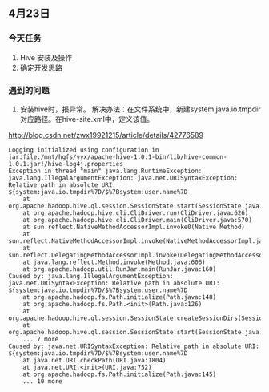 ## 4月23日

### 今天任务
1. Hive 安装及操作
2. 确定开发思路

### 遇到的问题

1.  安装hive时，报异常。
	解决办法：在文件系统中，新建system:java.io.tmpdir对应路径。在hive-site.xml中，定义该值。
	
http://blog.csdn.net/zwx19921215/article/details/42776589

	Logging initialized using configuration in jar:file:/mnt/hgfs/yyx/apache-hive-1.0.1-bin/lib/hive-common-1.0.1.jar!/hive-log4j.properties
	Exception in thread "main" java.lang.RuntimeException: java.lang.IllegalArgumentException: java.net.URISyntaxException: Relative path in absolute URI: ${system:java.io.tmpdir%7D/$%7Bsystem:user.name%7D
		at org.apache.hadoop.hive.ql.session.SessionState.start(SessionState.java:444)
		at org.apache.hadoop.hive.cli.CliDriver.run(CliDriver.java:626)
		at org.apache.hadoop.hive.cli.CliDriver.main(CliDriver.java:570)
		at sun.reflect.NativeMethodAccessorImpl.invoke0(Native Method)
		at sun.reflect.NativeMethodAccessorImpl.invoke(NativeMethodAccessorImpl.java:57)
		at sun.reflect.DelegatingMethodAccessorImpl.invoke(DelegatingMethodAccessorImpl.java:43)
		at java.lang.reflect.Method.invoke(Method.java:606)
		at org.apache.hadoop.util.RunJar.main(RunJar.java:160)
	Caused by: java.lang.IllegalArgumentException: java.net.URISyntaxException: Relative path in absolute URI: ${system:java.io.tmpdir%7D/$%7Bsystem:user.name%7D
		at org.apache.hadoop.fs.Path.initialize(Path.java:148)
		at org.apache.hadoop.fs.Path.<init>(Path.java:126)
		at org.apache.hadoop.hive.ql.session.SessionState.createSessionDirs(SessionState.java:487)
		at org.apache.hadoop.hive.ql.session.SessionState.start(SessionState.java:430)
		... 7 more
	Caused by: java.net.URISyntaxException: Relative path in absolute URI: ${system:java.io.tmpdir%7D/$%7Bsystem:user.name%7D
		at java.net.URI.checkPath(URI.java:1804)
		at java.net.URI.<init>(URI.java:752)
		at org.apache.hadoop.fs.Path.initialize(Path.java:145)
		... 10 more



